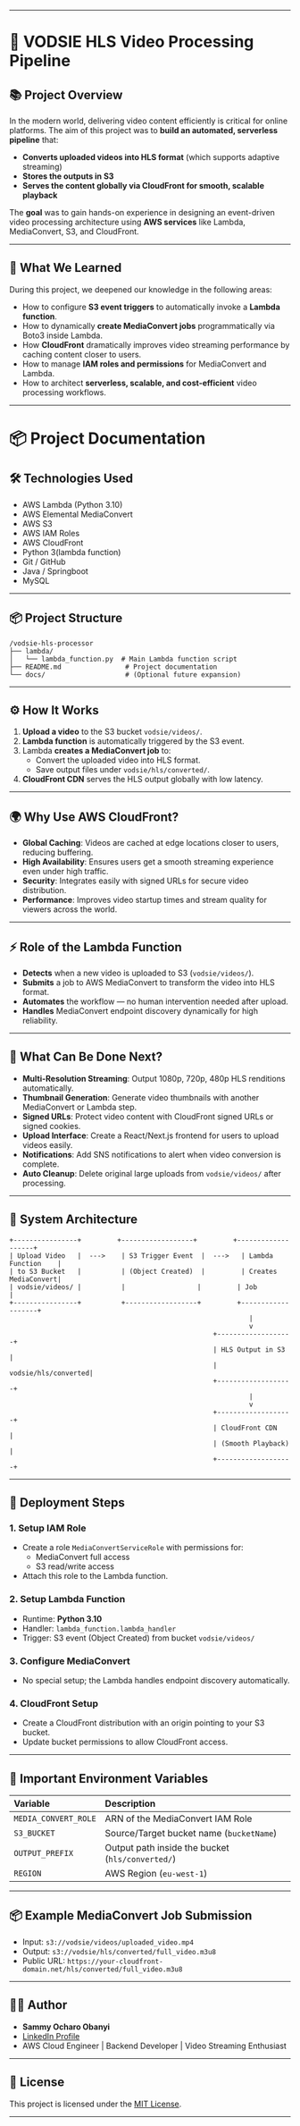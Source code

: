 
---

# 🎥 VODSIE HLS Video Processing Pipeline

## 📚 Project Overview

In the modern world, delivering video content efficiently is critical for online platforms. The aim of this project was to **build an automated, serverless pipeline** that:
- **Converts uploaded videos into HLS format** (which supports adaptive streaming)
- **Stores the outputs in S3**
- **Serves the content globally via CloudFront for smooth, scalable playback**

The **goal** was to gain hands-on experience in designing an event-driven video processing architecture using **AWS services** like Lambda, MediaConvert, S3, and CloudFront.

---

## 🎯 What We Learned

During this project, we deepened our knowledge in the following areas:
- How to configure **S3 event triggers** to automatically invoke a **Lambda function**.
- How to dynamically **create MediaConvert jobs** programmatically via Boto3 inside Lambda.
- How **CloudFront** dramatically improves video streaming performance by caching content closer to users.
- How to manage **IAM roles and permissions** for MediaConvert and Lambda.
- How to architect **serverless, scalable, and cost-efficient** video processing workflows.

---

# 📦 Project Documentation

## 🛠️ Technologies Used
- AWS Lambda (Python 3.10)
- AWS Elemental MediaConvert
- AWS S3
- AWS IAM Roles
- AWS CloudFront
- Python 3(lambda function)
- Git / GitHub
- Java / Springboot
- MySQL

---

## 📦 Project Structure

```
/vodsie-hls-processor
├── lambda/
│   └── lambda_function.py  # Main Lambda function script
├── README.md                # Project documentation
└── docs/                    # (Optional future expansion)
```

---

## ⚙️ How It Works

1. **Upload a video** to the S3 bucket `vodsie/videos/`.
2. **Lambda function** is automatically triggered by the S3 event.
3. Lambda **creates a MediaConvert job** to:
   - Convert the uploaded video into HLS format.
   - Save output files under `vodsie/hls/converted/`.
4. **CloudFront CDN** serves the HLS output globally with low latency.

---

## 🌍 Why Use AWS CloudFront?

- **Global Caching**: Videos are cached at edge locations closer to users, reducing buffering.
- **High Availability**: Ensures users get a smooth streaming experience even under high traffic.
- **Security**: Integrates easily with signed URLs for secure video distribution.
- **Performance**: Improves video startup times and stream quality for viewers across the world.

---

## ⚡ Role of the Lambda Function

- **Detects** when a new video is uploaded to S3 (`vodsie/videos/`).
- **Submits** a job to AWS MediaConvert to transform the video into HLS format.
- **Automates** the workflow — no human intervention needed after upload.
- **Handles** MediaConvert endpoint discovery dynamically for high reliability.

---

## 🚀 What Can Be Done Next?

- **Multi-Resolution Streaming**: Output 1080p, 720p, 480p HLS renditions automatically.
- **Thumbnail Generation**: Generate video thumbnails with another MediaConvert or Lambda step.
- **Signed URLs**: Protect video content with CloudFront signed URLs or signed cookies.
- **Upload Interface**: Create a React/Next.js frontend for users to upload videos easily.
- **Notifications**: Add SNS notifications to alert when video conversion is complete.
- **Auto Cleanup**: Delete original large uploads from `vodsie/videos/` after processing.

---

## 🧠 System Architecture

```
+----------------+         +------------------+         +-------------------+
| Upload Video   |  --->    | S3 Trigger Event  |  --->   | Lambda Function    |
| to S3 Bucket   |          | (Object Created)  |         | Creates MediaConvert|
| vodsie/videos/ |          |                  |         | Job                |
+----------------+          +------------------+         +-------------------+
                                                            |
                                                            v
                                                   +-------------------+
                                                   | HLS Output in S3   |
                                                   | vodsie/hls/converted|
                                                   +-------------------+
                                                            |
                                                            v
                                                   +-------------------+
                                                   | CloudFront CDN     |
                                                   | (Smooth Playback)  |
                                                   +-------------------+
```

---

## 🚀 Deployment Steps

### 1. Setup IAM Role
- Create a role `MediaConvertServiceRole` with permissions for:
  - MediaConvert full access
  - S3 read/write access
- Attach this role to the Lambda function.

### 2. Setup Lambda Function
- Runtime: **Python 3.10**
- Handler: `lambda_function.lambda_handler`
- Trigger: S3 event (Object Created) from bucket `vodsie/videos/`

### 3. Configure MediaConvert
- No special setup; the Lambda handles endpoint discovery automatically.

### 4. CloudFront Setup
- Create a CloudFront distribution with an origin pointing to your S3 bucket.
- Update bucket permissions to allow CloudFront access.

---

## 📄 Important Environment Variables

| Variable | Description |
|:---|:---|
| `MEDIA_CONVERT_ROLE` | ARN of the MediaConvert IAM Role |
| `S3_BUCKET` | Source/Target bucket name (`bucketName`) |
| `OUTPUT_PREFIX` | Output path inside the bucket (`hls/converted/`) |
| `REGION` | AWS Region (`eu-west-1`) |

---

## 📦 Example MediaConvert Job Submission

- Input: `s3://vodsie/videos/uploaded_video.mp4`
- Output: `s3://vodsie/hls/converted/full_video.m3u8`
- Public URL: `https://your-cloudfront-domain.net/hls/converted/full_video.m3u8`

---

## 👨‍💻 Author

- **Sammy Ocharo Obanyi**  
- [LinkedIn Profile](www.linkedin.com/in/sammy-ocharo-82943a1a1)  
- AWS Cloud Engineer | Backend Developer | Video Streaming Enthusiast

---

## 📜 License

This project is licensed under the [MIT License](LICENSE).

---
